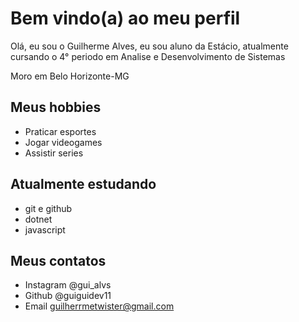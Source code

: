 # Bem vindo(a) ao meu perfil
Olá, eu sou o Guilherme Alves, eu sou aluno da Estácio, atualmente cursando o 4° periodo em Analise e Desenvolvimento de Sistemas



Moro em Belo Horizonte-MG

## Meus hobbies

- Praticar esportes
- Jogar videogames
- Assistir series

## Atualmente estudando

- git e github
- dotnet
- javascript

## Meus contatos

- Instagram @gui_alvs
- Github @guiguidev11
- Email guilherrmetwister@gmail.com
